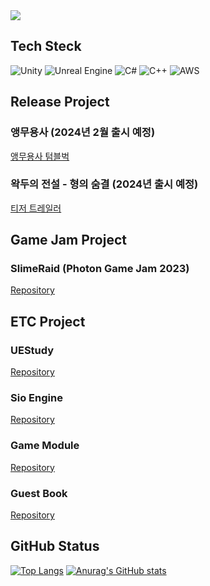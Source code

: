 <img src="https://capsule-render.vercel.app/api?type=waving&color=auto&height=300&section=header&text=UnitySio&fontSize=90" />

## Tech Steck
![Unity](https://img.shields.io/badge/unity-%23000000.svg?style=for-the-badge&logo=unity&logoColor=white)
![Unreal Engine](https://img.shields.io/badge/unrealengine-%23313131.svg?style=for-the-badge&logo=unrealengine&logoColor=white)
![C#](https://img.shields.io/badge/c%23-%23239120.svg?style=for-the-badge&logo=c-sharp&logoColor=white)
![C++](https://img.shields.io/badge/c++-%2300599C.svg?style=for-the-badge&logo=c%2B%2B&logoColor=white)
![AWS](https://img.shields.io/badge/AWS-%23FF9900.svg?style=for-the-badge&logo=amazon-aws&logoColor=white)

## Release Project
### 앵무용사 (2024년 2월 출시 예정)
[앵무용사 텀블벅](https://tumblbug.com/cockatiel?ref=GNB%2F%EB%94%94%EC%A7%80%ED%84%B8%20%EA%B2%8C%EC%9E%84)

### 왁두의 전설 - 형의 숨결 (2024년 출시 예정)
[티저 트레일러](https://youtu.be/I-YIDBy38Jo)

## Game Jam Project
### SlimeRaid (Photon Game Jam 2023)
[Repository](https://github.com/UnitySio/SlimeRaid)

## ETC Project
### UEStudy
[Repository](https://github.com/UnitySio/UEStudy)
### Sio Engine
[Repository](https://github.com/UnitySio/SioEngine)
### Game Module
[Repository](https://github.com/UnitySio/GameModule)
### Guest Book
[Repository](https://github.com/UnitySio/GuestBook)

## GitHub Status
[![Top Langs](https://github-readme-stats.vercel.app/api/top-langs/?username=UnitySio&count_private=true)](https://github.com/anuraghazra/github-readme-stats)
[![Anurag's GitHub stats](https://github-readme-stats.vercel.app/api?username=UnitySio&count_private=true)](https://github.com/anuraghazra/github-readme-stats)
